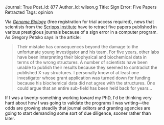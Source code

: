 Journal: True
Post_Id: 877
Author_Id: wilson.g
Title: Sign Error: Five Papers Retracted
Tags: opinion

<p>Via <a href="http://genomebiology.com/2007/8/2/103"><em>Genome Biology</em></a> (free registration for trial access required), news that scientists from the <a href="http://www.scripps.edu">Scripps Institute</a> have to retract five papers published in various prestigious journals because of a sign error in a computer program.  As Gregory Petsko says in the article:</p>
<blockquote><p>Their mistake has consequences beyond the damage to the unfortunate young investigator and his team. For five years, other labs have been interpreting their biophysical and biochemical data in terms of the wrong structures. A number of scientists have been unable to publish their results because they seemed to contradict the published X-ray structures. I personally know of at least one investigator whose grant application was turned down for funding because his biochemical data did not agree with the structures. One could argue that an entire sub-field has been held back for years...</p></blockquote>
<p>If I was a twenty-something working toward my PhD, I'd be thinking very hard about how I was going to validate the programs I was writing&mdash;the odds are growing steadily that journal editors and granting agencies are going to start demanding some sort of due diligence, sooner rather than later.</p>
